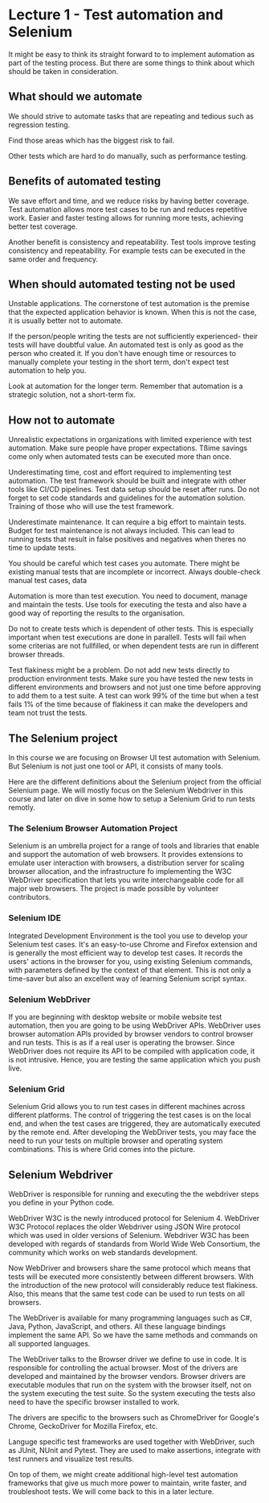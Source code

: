 # Lecture 1 - Test automation and Selenium #
It might be easy to think its straight forward to to implement automation as part of the testing process. But there are some things to think about which should be taken in consideration. 
  
## What should we automate ##
We should strive to automate tasks that are repeating and tedious such as regression testing. 

Find those areas which has the biggest risk to fail.

Other tests which are hard to do manually, such as performance testing. 

## Benefits of automated testing ##
We save effort and time, and we reduce risks by having better coverage. Test automation allows more test cases to be run and reduces repetitive work. Easier and faster testing allows for running more tests, achieving better test coverage. 

Another benefit is consistency and repeatability. Test tools improve testing consistency and repeatability. For example tests can be executed in the same order and frequency.

## When should automated testing not be used ##
Unstable applications. The cornerstone of test automation is the premise that the expected application behavior is known. When this is not the case, it is usually better not to automate. 

If the person/people writing the tests are not sufficiently experienced- their tests will have doubtful value. An automated test is only as good as the person who created it. If you don't have enough time or resources to manually complete your testing in the short term, don't expect test automation to help you.

Look at automation for the longer term. Remember that automation is a strategic solution, not a short-term fix.

## How not to automate ##
Unrealistic expectations in organizations with limited experience with test automation. Make sure people have proper expectations. Tßime savings come only when automated tests can be executed more than once.

Underestimating time, cost and effort required to implementing test automation. The test framework should be built and integrate with other tools like CI/CD pipelines. Test data setup should be reset after runs.
Do not forget to set code standards and guidelines for the automation solution. Training of those who will use the test framework. 

Underestimate maintenance. It can require a big effort to maintain tests. Budget for test maintenance is not always included. This can lead to running tests that result in false positives and negatives when theres no time to update tests.

You should be careful which test cases you automate. There might be existing manual tests that are incomplete or incorrect. Always double-check manual test cases, data

Automation is more than test execution. You need to document, manage and maintain the tests. Use tools for executing the testa and also have a good way of reporting the results to the organisation.

Do not to create tests which is dependent of other tests. This is especially important when test executions are done in parallell. Tests will fail when some criterias are not fullfilled, or when dependent tests are run in different browser threads.

Test flakiness might be a problem. Do not add new tests directly to production environment tests. Make sure you have tested the new tests in different environments and browsers and not just one time before approving to add them to a test suite. A test can work 99% of the time but when a test fails 1% of the time because of flakiness it can make the developers and team not trust the tests.

## The Selenium project ## 
In this course we are focusing on Browser UI test automation with Selenium. But Selenium is not just one tool or API, it consists of many tools.

Here are the different definitions about the Selenium project from the official Selenium page. We will mostly focus on the Selenium Webdriver in this course and later on dive in some how to setup a Selenium Grid to run tests remotly. 

### The Selenium Browser Automation Project ###
Selenium is an umbrella project for a range of tools and libraries that enable and support the automation of web browsers. It provides extensions to emulate user interaction with browsers, a distribution server for scaling browser allocation, and the infrastructure fo implementing the W3C WebDriver specification that lets you write interchangeable code for all major web browsers. The project is made possible by volunteer contributors. 

### Selenium IDE ###
Integrated Development Environment is the tool you use to develop your Selenium test cases. It's an easy-to-use Chrome and Firefox extension and is generally the most efficient way to develop test cases. It records the users' actions in the browser for you, using existing Selenium commands, with parameters defined by the context of that element. This is not only a time-saver but also an excellent way of learning Selenium script syntax.

### Selenium WebDriver ###
If you are beginning with desktop website or mobile website test automation, then you are going to be using WebDriver APls. WebDriver uses browser automation APls provided by browser vendors to control browser and run tests. This is as if a real user is operating the browser. Since WebDriver does not require its API to be compiled with application code, it is not intrusive. Hence, you are testing the same application which you push live.

### Selenium Grid ###
Selenium Grid allows you to run test cases in different machines across different platforms. The control of triggering the test cases is on the local end, and when the test cases are triggered, they are automatically executed by the remote end. After developing the WebDriver tests, you may face the need to run your tests on multiple browser and operating system combinations. This is where Grid comes into the picture.

## Selenium Webdriver ##
WebDriver is responsible for running and executing the the webdriver steps you define in your Python code.

WebDriver W3C is the newly introduced protocol for Selenium 4. WebDriver W3C Protocol replaces the older Webdriver using JSON Wire protocol which was used in older versions of Selenium. Webdriver W3C has been developed with regards of standards from World Wide Web Consortium, the community which works on web standards development.

Now WebDriver and browsers share the same protocol which means that tests will be executed more consistently between different browsers. With the introduction of the new protocol will considerably reduce test flakiness. Also, this means that the same test code can be used to run tests on all browsers.

The WebDriver is available for many programming languages such as C#, Java, Python, JavaScript, and others. All these language bindings implement the same API. So we have the same methods and commands on all supported languages. 

The WebDriver talks to the Browser driver we define to use in code. It is responsible for controlling the actual browser. Most of the drivers are developed and maintained by the browser vendors. Browser drivers are executable modules that run on the system with the browser itself, not on the system executing the test suite. So the system executing the tests also need to have the specific browser installed to work.

The drivers are specific to the browsers such as ChromeDriver for Google's Chrome, GeckoDriver for Mozilla Firefox, etc. 

Languge specific test frameworks are used together with WebDriver, such as JUnit, NUnit and Pytest. They are used to make assertions, integrate with test runners and visualize test results. 

On top of them, we might create additional high-level test automation frameworks that give us much more power to maintain, write faster, and troubleshoot tests. We will come back to this in a later lecture.


